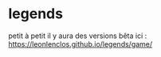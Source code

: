 # legends

petit à petit il y aura des versions bêta ici : https://leonlenclos.github.io/legends/game/
